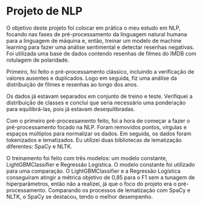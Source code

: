 # Projeto de NLP

O objetivo deste projeto foi colocar em prática o meu estudo em NLP, focando nas fases de pré-processamento da linguagem natural humana para a linguagem de máquina e, então, treinar um modelo de machine learning para fazer uma análise sentimental e detectar resenhas negativas. Foi utilizada uma base de dados contendo resenhas de filmes do IMDB com rotulagem de polaridade.

Primeiro, foi feito o pré-processamento clássico, incluindo a verificação de valores ausentes e duplicados. Logo em seguida, fiz uma análise da distribuição de filmes e resenhas ao longo dos anos.

Os dados já estavam separados em conjunto de treino e teste. Verifiquei a distribuição de classes e concluí que seria necessário uma ponderação para equilibrá-las, pois já estavam desequilibradas.

Com o primeiro pré-processamento feito, foi a hora de começar a fazer o pré-processamento focado na NLP. Foram removidos pontos, vírgulas e espaços múltiplos para normalizar os dados. Em seguida, os dados foram tokenizados e lematizados. Eu utilizei duas bibliotecas de lematização diferentes: SpaCy e NLTK.

O treinamento foi feito com três modelos: um modelo constante, LightGBMClassifier e Regressão Logística. O modelo constante foi utilizado para uma comparação. O LightGBMClassifier e a Regressão Logística conseguiram atingir a métrica objetivo de 0,85 para o F1 sem a tunagem de hiperparâmetros, então não a realizei, já que o foco do projeto era o pré-processamento. Comparando os processos de lematização com SpaCy e NLTK, o SpaCy se destacou, tendo o melhor desempenho.